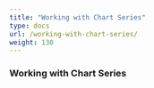 ```yaml
---
title: "Working with Chart Series"
type: docs
url: /working-with-chart-series/
weight: 130
---
```


### **Working with Chart Series**
